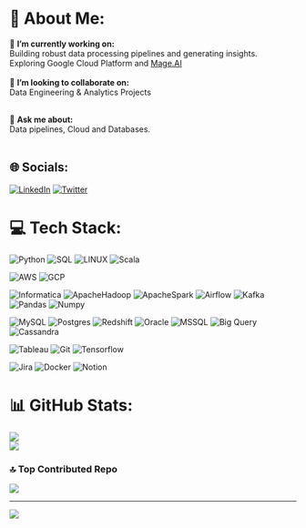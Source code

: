 # 💫 About Me:
🔭 **I’m currently working on:**  <br>Building robust data processing pipelines and generating insights.<br>
Exploring Google Cloud Platform and [Mage.AI](https://www.mage.ai/) 
<br><br>👯 **I’m looking to collaborate on:**  <br>Data Engineering & Analytics Projects<br><br>
<!--🌱**I’m currently learning:**  <br>Advanced AWS Services and <br><br>-->
💬 **Ask me about:**  <br>Data pipelines, Cloud and Databases.<br><br>


## 🌐 Socials:
[![LinkedIn](https://img.shields.io/badge/LinkedIn-%230077B5.svg?logo=linkedin&logoColor=white)](https://www.linkedin.com/in/mohitpatil1007/)
[![Twitter](https://img.shields.io/badge/twitter-%230077B5.svg?logo=x&logoColor=black)](https://twitter.com/MOHITPA87628606)

# 💻 Tech Stack:
![Python](https://img.shields.io/badge/python-3670A0?style=for-the-badge&logo=python&logoColor=ffdd54) 
![SQL](https://img.shields.io/badge/sql-%23DD0031?style=for-the-badge&logo=mysql&logoColor=ffdd54) 
![LINUX](https://img.shields.io/badge/Linux-FCC624?style=for-the-badge&logo=linux&logoColor=black)
![Scala](https://img.shields.io/badge/scala-%2338B2AC.svg?style=for-the-badge&logo=tailwind-css&logoColor=white) 

![AWS](https://img.shields.io/badge/AWS-%23FF9900.svg?style=for-the-badge&logo=amazon-aws&logoColor=white) 
![GCP](https://img.shields.io/badge/-gcp-005571?style=for-the-badge&logo=icloud)

![Informatica](https://img.shields.io/badge/informatica-%232C8EBB.svg?style=for-the-badge&logo=informatica&logoColor=white) 
![ApacheHadoop](https://img.shields.io/badge/apache_hadoop-%23316192.svg?style=for-the-badge&logo=apachehadoop&logoColor=white)
![ApacheSpark](https://img.shields.io/badge/apache_spark-%234ea94b.svg?style=for-the-badge&logo=apachespark&logoColor=white)
![Airflow](https://img.shields.io/badge/-apacheairflow-005571?style=for-the-badge&logo=apacheairflow) 
![Kafka](https://img.shields.io/badge/-apachekafka-005571?style=for-the-badge&logo=apachekafka)
![Pandas](https://img.shields.io/badge/pandas-%23316192.svg?style=for-the-badge&logo=pandas&logoColor=white) 
![Numpy](https://img.shields.io/badge/numpy-%23316192.svg?style=for-the-badge&logo=numpy&logoColor=white) 

![MySQL](https://img.shields.io/badge/mysql-%2300f.svg?style=for-the-badge&logo=mysql&logoColor=white) 
![Postgres](https://img.shields.io/badge/postgres-%23316192.svg?style=for-the-badge&logo=postgresql&logoColor=white) 
![Redshift](https://img.shields.io/badge/redshift-%2338B2AC.svg?style=for-the-badge&logo=amazonredshift&logoColor=white) 
![Oracle](https://img.shields.io/badge/oracle-%23DD0031.svg?style=for-the-badge&logo=oracle&logoColor=white) 
![MSSQL](https://img.shields.io/badge/microsoft_sql_server-%23316192.svg?style=for-the-badge&logo=microsoftsqlserver&logoColor=white) 
![Big Query](https://img.shields.io/badge/-big_query-005571?style=for-the-badge&logo=googlebigquery) 
![Cassandra](https://img.shields.io/badge/apache_cassandra-%230db7ed.svg?style=for-the-badge&logo=apachecassandra&logoColor=white) 


![Tableau](https://img.shields.io/badge/-tableau-005571?style=for-the-badge&logo=tableau) 
![Git](https://img.shields.io/badge/-git-005571?style=for-the-badge&logo=git) 
![Tensorflow](https://img.shields.io/badge/-tensorflow-005571?style=for-the-badge&logo=tensorflow)

![Jira](https://img.shields.io/badge/jira-%230A0FFF.svg?style=for-the-badge&logo=jira&logoColor=white) 
![Docker](https://img.shields.io/badge/docker-%230db7ed.svg?style=for-the-badge&logo=docker&logoColor=white) 
![Notion](https://img.shields.io/badge/Notion-%23000000.svg?style=for-the-badge&logo=notion&logoColor=white)
# 📊 GitHub Stats:
<!--![](https://github-readme-stats.vercel.app/api?username=mohitrpatil&theme=dark&hide_border=false&include_all_commits=false&count_private=false)<br/>-->
![](https://github-readme-streak-stats.herokuapp.com/?user=mohitrpatil&theme=dark&hide_border=false)<br/>
![](https://github-readme-stats.vercel.app/api/top-langs/?username=mohitrpatil&theme=dark&hide_border=false&include_all_commits=false&count_private=false&layout=compact)

### 🔝 Top Contributed Repo
![](https://github-contributor-stats.vercel.app/api?username=mohitrpatil&limit=5&theme=tokyonight&combine_all_yearly_contributions=true)

---
[![](https://visitcount.itsvg.in/api?id=mohitrpatil&icon=0&color=0)](https://visitcount.itsvg.in)

<!-- Proudly created with GPRM ( https://gprm.itsvg.in ) -->
